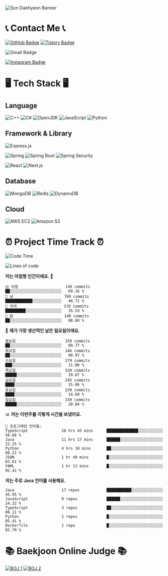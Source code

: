 ![Son Daehyeon Banner](https://capsule-render.vercel.app/api?type=waving&color=0:654ea3,100:eaafc8&height=250&animation=fadeIn&text=Son%20Daehyeon&fontSize=56&fontAlignY=35&fontColor=ffffff)

# 📞 Contact Me 📞

[![GitHub Badge](https://img.shields.io/badge/son--daehyeon-000000?style=for-the-badge&logo=github&logoColor=white)](https://github.com/son-daehyeon)
[![Tistory Badge](https://img.shields.io/badge/sondaehyeon-000000?style=for-the-badge&logo=tistory&logoColor=white)](https://sondaehyeon.tistory.com)

![Gmail Badge](https://img.shields.io/badge/sondaehyeon01@gmail.com-D14836?style=for-the-badge&logo=gmail&logoColor=white)

[![Instagram Badge](https://img.shields.io/badge/son.__.daehyeon-E4405F?style=for-the-badge&logo=instagram&logoColor=white)](https://www.instagram.com/son._.daehyeon/)

# 🖥️ Tech Stack 🖥️

## Language

![C++](https://img.shields.io/badge/C++-00599C?style=for-the-badge&logo=c%2B%2B&logoColor=white)
![C#](https://img.shields.io/badge/C%23-512BD4?style=for-the-badge&logo=csharp&logoColor=white)
![OpenJDK](https://img.shields.io/badge/OpenJDK-ED8B00?style=for-the-badge&logo=openjdk&logoColor=white)
![JavaScript](https://img.shields.io/badge/JavaScript-323330?style=for-the-badge&logo=javascript&logoColor=F7DF1E)
![Python](https://img.shields.io/badge/Python-FFD43B?style=for-the-badge&logo=python&logoColor=blue)

## Framework & Library

![Express.js](https://img.shields.io/badge/Express.js-000000?style=for-the-badge&logo=express&logoColor=white)

![Spring](https://img.shields.io/badge/Spring-6DB33F?style=for-the-badge&logo=spring&logoColor=white)
![Spring Boot](https://img.shields.io/badge/Spring_Boot-F2F4F9?style=for-the-badge&logo=spring-boot)
![Spring Security](https://img.shields.io/badge/Spring_Security-F2F4F9?style=for-the-badge&logo=springsecurity)
 
![React](https://img.shields.io/badge/React-20232A?style=for-the-badge&logo=react&logoColor=61DAFB)
![Next.js](https://img.shields.io/badge/Next.js-000000?style=for-the-badge&logo=next.js&logoColor=white)

## Database
![MongoDB](https://img.shields.io/badge/MongoDB-4EA94B?style=for-the-badge&logo=mongodb&logoColor=white)
![Redis](https://img.shields.io/badge/Redis-DC382D?style=for-the-badge&logo=redis&logoColor=white)
![DynamoDB](https://img.shields.io/badge/Amazon%20Dynamo%20DB-4053D6?style=for-the-badge&logo=amazon%20dynamodb&logoColor=white)

## Cloud
![AWS EC2](https://img.shields.io/badge/AWS%20EC2-FF9900?style=for-the-badge&logo=amazon%20ec2&logoColor=white)
![Amazon S3](https://img.shields.io/badge/Amazon%20S3-569A31?style=for-the-badge&logo=amazon%20s3&logoColor=white)

# ⏰ Project Time Track ⏰
<!--START_SECTION:waka-->
![Code Time](http://img.shields.io/badge/Code%20Time-369%20hrs%2049%20mins-blue)

![Lines of code](https://img.shields.io/badge/%EC%A0%80%EB%8A%94%20%EC%97%AC%ED%83%9C%EA%B9%8C%EC%A7%80%20-444.6%20thousand%20%EC%A4%84%EC%9D%98%20%EC%BD%94%EB%93%9C%EB%A5%BC%20%EC%9E%91%EC%84%B1%ED%96%88%EC%96%B4%EC%9A%94.-blue)

**저는 아침형 인간이에요. 🐤** 

```text
🌞 아침                     149 commits         ██░░░░░░░░░░░░░░░░░░░░░░░   09.16 % 
🌆 낮　                     760 commits         ████████████░░░░░░░░░░░░░   46.71 % 
🌃 저녁                     578 commits         █████████░░░░░░░░░░░░░░░░   35.53 % 
🌙 밤　                     140 commits         ██░░░░░░░░░░░░░░░░░░░░░░░   08.60 % 
```
📅 **제가 가장 생산적인 날은 일요일이에요.** 

```text
월요일                      159 commits         ██░░░░░░░░░░░░░░░░░░░░░░░   09.77 % 
화요일                      146 commits         ██░░░░░░░░░░░░░░░░░░░░░░░   08.97 % 
수요일                      179 commits         ███░░░░░░░░░░░░░░░░░░░░░░   11.00 % 
목요일                      320 commits         █████░░░░░░░░░░░░░░░░░░░░   19.67 % 
금요일                      245 commits         ████░░░░░░░░░░░░░░░░░░░░░   15.06 % 
토요일                      239 commits         ████░░░░░░░░░░░░░░░░░░░░░   14.69 % 
일요일                      339 commits         █████░░░░░░░░░░░░░░░░░░░░   20.84 % 
```


📊 **저는 이번주를 이렇게 시간을 보냈어요.** 

```text
💬 프로그래밍 언어들: 
TypeScript               28 hrs 45 mins      ██████████████░░░░░░░░░░░   56.68 % 
Java                     11 hrs 17 mins      ██████░░░░░░░░░░░░░░░░░░░   22.25 % 
Python                   4 hrs 10 mins       ██░░░░░░░░░░░░░░░░░░░░░░░   08.22 % 
JSON                     1 hr 49 mins        █░░░░░░░░░░░░░░░░░░░░░░░░   03.61 % 
YAML                     1 hr 13 mins        █░░░░░░░░░░░░░░░░░░░░░░░░   02.42 % 
```

**저는 주로 Java 언어를 사용해요.** 

```text
Java                     17 repos            ███████████░░░░░░░░░░░░░░   45.95 % 
JavaScript               9 repos             ██████░░░░░░░░░░░░░░░░░░░   24.32 % 
TypeScript               3 repos             ██░░░░░░░░░░░░░░░░░░░░░░░   08.11 % 
Python                   2 repos             █░░░░░░░░░░░░░░░░░░░░░░░░   05.41 % 
Dockerfile               1 repo              █░░░░░░░░░░░░░░░░░░░░░░░░   02.70 % 
```




<!--END_SECTION:waka-->

# 📚 Baekjoon Online Judge 📚
[![BOJ 1](https://mazandi.herokuapp.com/api?handle=sondaehyeon01)](https://solved.ac/profile/sondaehyeon01)
[![BOJ 2](https://mazandi.herokuapp.com/api?handle=kmu_daehyeon)](https://solved.ac/profile/kmu_daehyeon)
